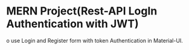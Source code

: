 # MERN Project(Rest-API LogIn Authentication with JWT)
 o use Login and Register form with token Authentication in Material-UI. 
